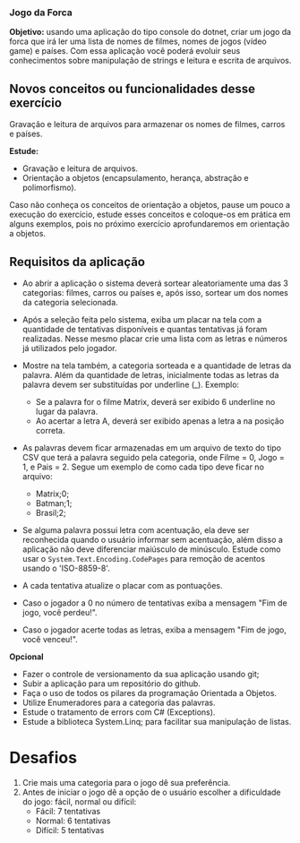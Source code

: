 ### Jogo da Forca

**Objetivo:** usando uma aplicação do tipo console do dotnet, criar um jogo da forca que irá ler uma lista de nomes de filmes, nomes de jogos (vídeo game) e países. Com essa aplicação você poderá evoluir seus conhecimentos sobre manipulação de strings e leitura e escrita de arquivos.

## Novos conceitos ou funcionalidades desse exercício

Gravação e leitura de arquivos para armazenar os nomes de filmes, carros e países.

**Estude:**
- Gravação e leitura de arquivos.
- Orientação a objetos (encapsulamento, herança, abstração e polimorfismo).

Caso não conheça os conceitos de orientação a objetos, pause um pouco a execução do exercício, estude esses conceitos e coloque-os em prática em alguns exemplos, pois no próximo exercício aprofundaremos em orientação a objetos.

## Requisitos da aplicação

- Ao abrir a aplicação o sistema deverá sortear aleatoriamente uma das 3 categorias: filmes, carros ou países e, após isso, sortear um dos nomes  da categoria selecionada.

- Após a seleção feita pelo sistema, exiba um placar na tela com a quantidade de tentativas disponíveis e quantas tentativas já foram realizadas. Nesse mesmo placar crie uma lista com as letras e números já utilizados pelo jogador.

- Mostre na tela também, a categoria sorteada e a quantidade de letras da palavra. Além da quantidade de letras, inicialmente todas as letras da palavra devem ser substituídas por underline (_). Exemplo:
	- Se a palavra for o filme Matrix, deverá ser exibido 6 underline no lugar da palavra.
	- Ao acertar a letra A, deverá ser exibido apenas a letra a na posição correta.
	
- As palavras devem ficar armazenadas em um arquivo de texto do tipo CSV que terá a palavra seguido pela categoria, onde Filme = 0, Jogo = 1, e Pais = 2. Segue um exemplo de como cada tipo deve ficar no arquivo:
	- Matrix;0;
	- Batman;1;
	- Brasil;2;

- Se alguma palavra possui letra com acentuação, ela deve ser reconhecida quando o usuário informar sem acentuação, além disso a aplicação não deve diferenciar maiúsculo de minúsculo. Estude como usar o `System.Text.Encoding.CodePages` para remoção de acentos usando o 'ISO-8859-8'.

- A cada tentativa atualize o placar com as pontuações.

- Caso o jogador a 0 no número de tentativas exiba a mensagem "Fim de jogo, você perdeu!".

- Caso o jogador acerte todas as letras, exiba a mensagem "Fim de jogo, você venceu!".

**Opcional**
- Fazer o controle de versionamento da sua aplicação usando git;
- Subir a aplicação para um repositório do github.
- Faça o uso de todos os pilares da programação Orientada a Objetos.
- Utilize Enumeradores para a categoria das palavras.
- Estude o tratamento de errors com C# (Exceptions).
- Estude a biblioteca System.Linq; para facilitar sua manipulação de listas.

# Desafios

1. Crie mais uma categoria para o jogo dê sua preferência.
2. Antes de iniciar o jogo dê a opção de o usuário escolher a dificuldade do jogo: fácil, normal ou difícil:
	- Fácil: 7 tentativas
	- Normal: 6 tentativas
	- Difícil: 5 tentativas
